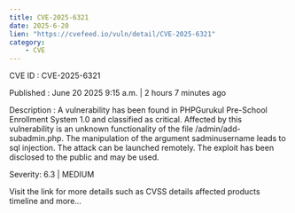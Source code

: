 ```yaml
---
title: CVE-2025-6321
date: 2025-6-20
lien: "https://cvefeed.io/vuln/detail/CVE-2025-6321"
category:
    - CVE
---
```


CVE ID : CVE-2025-6321

Published :  June 20
2025
9:15 a.m. | 2 hours
7 minutes ago

Description : A vulnerability has been found in PHPGurukul Pre-School Enrollment System 1.0 and classified as critical. Affected by this vulnerability is an unknown functionality of the file /admin/add-subadmin.php. The manipulation of the argument sadminusername leads to sql injection. The attack can be launched remotely. The exploit has been disclosed to the public and may be used.

Severity: 6.3 | MEDIUM

Visit the link for more details
such as CVSS details
affected products
timeline
and more...
